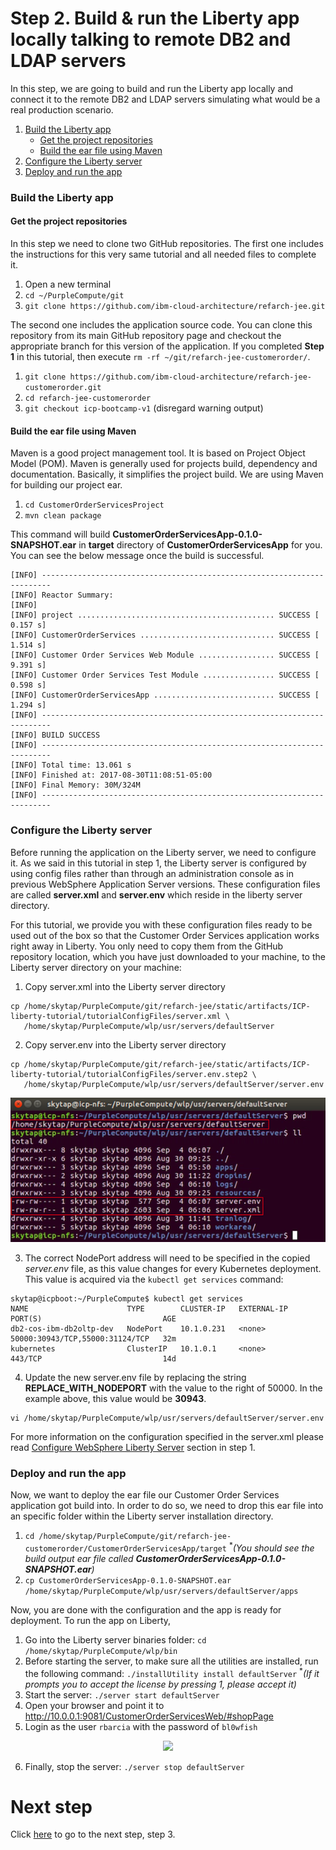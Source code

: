 # Step 2. Build & run the Liberty app locally talking to remote DB2 and LDAP servers

In this step, we are going to build and run the Liberty app locally and connect it to the remote DB2 and LDAP servers simulating what would be a real production scenario.

1. [Build the Liberty app](#build-the-liberty-app)
    * [Get the project repositories](#get-the-project-repositories)
    * [Build the ear file using Maven](#build-the-ear-file-using-maven)
2. [Configure the Liberty server](#configure-the-liberty-server)
3. [Deploy and run the app](#deploy-and-run-the-app)

### Build the Liberty app

#### Get the project repositories

In this step we need to clone two GitHub repositories. The first one includes the instructions for this very same tutorial and all needed files to complete it.

1. Open a new terminal
2. `cd ~/PurpleCompute/git`
3. `git clone https://github.com/ibm-cloud-architecture/refarch-jee.git`

The second one includes the application source code. You can clone this repository from its main GitHub repository page and checkout the appropriate branch for this version of the application. If you completed **Step 1** in this tutorial, then execute `rm -rf ~/git/refarch-jee-customerorder/`.

1. `git clone https://github.com/ibm-cloud-architecture/refarch-jee-customerorder.git`
2. `cd refarch-jee-customerorder`
3. `git checkout icp-bootcamp-v1` (disregard warning output)

#### Build the ear file using Maven

Maven is a good project management tool. It is based on Project Object Model (POM). Maven is generally used for projects build, dependency and documentation. Basically, it simplifies the project build. We are using Maven for building our project ear.

1. `cd CustomerOrderServicesProject`
2. `mvn clean package`

This command will build **CustomerOrderServicesApp-0.1.0-SNAPSHOT.ear** in **target** directory of **CustomerOrderServicesApp** for you. You can see the below message once the build is successful.

```
[INFO] ------------------------------------------------------------------------
[INFO] Reactor Summary:
[INFO]
[INFO] project ............................................ SUCCESS [  0.157 s]
[INFO] CustomerOrderServices .............................. SUCCESS [  1.514 s]
[INFO] Customer Order Services Web Module ................. SUCCESS [  9.391 s]
[INFO] Customer Order Services Test Module ................ SUCCESS [  0.598 s]
[INFO] CustomerOrderServicesApp ........................... SUCCESS [  1.294 s]
[INFO] ------------------------------------------------------------------------
[INFO] BUILD SUCCESS
[INFO] ------------------------------------------------------------------------
[INFO] Total time: 13.061 s
[INFO] Finished at: 2017-08-30T11:08:51-05:00
[INFO] Final Memory: 30M/324M
[INFO] ------------------------------------------------------------------------
```

### Configure the Liberty server

Before running the application on the Liberty server, we need to configure it. As we said in this tutorial in step 1, the Liberty server is configured by using config files rather than through an administration console as in previous WebSphere Application Server versions. These configuration files are called **server.xml** and **server.env** which reside in the liberty server directory.

For this tutorial, we provide you with these configuration files ready to be used out of the box so that the Customer Order Services application works right away in Liberty. You only need to copy them from the GitHub repository location, which you have just downloaded to your machine, to the Liberty server directory on your machine:

1. Copy server.xml into the Liberty server directory
```
cp /home/skytap/PurpleCompute/git/refarch-jee/static/artifacts/ICP-liberty-tutorial/tutorialConfigFiles/server.xml \
   /home/skytap/PurpleCompute/wlp/usr/servers/defaultServer
```
2. Copy server.env into the Liberty server directory
```
cp /home/skytap/PurpleCompute/git/refarch-jee/static/artifacts/ICP-liberty-tutorial/tutorialConfigFiles/server.env.step2 \
   /home/skytap/PurpleCompute/wlp/usr/servers/defaultServer/server.env
```

![Step 2 img 1](https://github.com/ibm-cloud-architecture/refarch-jee/blob/master/static/imgs/LibertyToolKit/step2-1.png)

3. The correct NodePort address will need to be specified in the copied *server.env* file, as this value changes for every Kubernetes deployment.  This value is acquired via the `kubectl get services` command:
```
skytap@icpboot:~/PurpleCompute$ kubectl get services
NAME                      TYPE        CLUSTER-IP   EXTERNAL-IP   PORT(S)                           AGE
db2-cos-ibm-db2oltp-dev   NodePort    10.1.0.231   <none>        50000:30943/TCP,55000:31124/TCP   32m
kubernetes                ClusterIP   10.1.0.1     <none>        443/TCP                           14d
```
4. Update the new server.env file by replacing the string **REPLACE_WITH_NODEPORT** with the value to the right of 50000.  In the example above, this value would be **30943**.
```
vi /home/skytap/PurpleCompute/wlp/usr/servers/defaultServer/server.env
```

For more information on the configuration specified in the server.xml please read [Configure WebSphere Liberty Server](step1.md#configure-websphere-liberty-server) section in step 1.

### Deploy and run the app

Now, we want to deploy the ear file our Customer Order Services application got build into. In order to do so, we need to drop this ear file into an specific folder within the Liberty server installation directory.

1. `cd /home/skytap/PurpleCompute/git/refarch-jee-customerorder/CustomerOrderServicesApp/target` <sup>\*</sup>_(You should see the build output ear file called **CustomerOrderServicesApp-0.1.0-SNAPSHOT.ear**)_
2. `cp CustomerOrderServicesApp-0.1.0-SNAPSHOT.ear /home/skytap/PurpleCompute/wlp/usr/servers/defaultServer/apps`


Now, you are done with the configuration and the app is ready for deployment. To run the app on Liberty,

1. Go into the Liberty server binaries folder: `cd /home/skytap/PurpleCompute/wlp/bin`
2. Before starting the server, to make sure all the utilities are installed, run the following command: `./installUtility install defaultServer` <sup>\*</sup>_(If it prompts you to accept the license by pressing 1, please accept it)_
3. Start the server: `./server start defaultServer`
4. Open your browser and point it to http://10.0.0.1:9081/CustomerOrderServicesWeb/#shopPage
5. Login as the user `rbarcia` with the password of `bl0wfish`

<p align="center">
<img src="https://github.com/ibm-cloud-architecture/refarch-jee/blob/master/static/imgs/LibertyToolKit/step2apprunning.png">
</p>

6. Finally, stop the server: `./server stop defaultServer`

# Next step

Click [here](#step3.md) to go to the next step, step 3.
